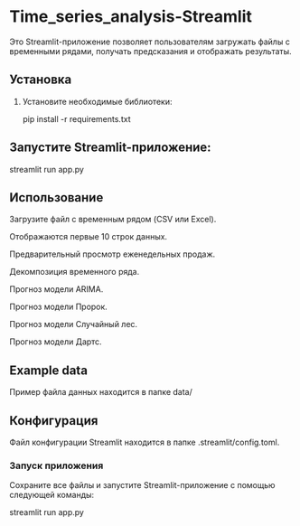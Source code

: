 # Time_series_analysis-Streamlit

Это Streamlit-приложение позволяет пользователям загружать файлы с временными рядами, получать предсказания и отображать результаты.

## Установка

1. Установите необходимые библиотеки:
   
   pip install -r requirements.txt
   
## Запустите Streamlit-приложение:

streamlit run app.py

## Использование
Загрузите файл с временным рядом (CSV или Excel).

Отображаются первые 10 строк данных.

Предварительный просмотр еженедельных продаж.

Декомпозиция временного ряда.

Прогноз модели ARIMA.

Прогноз модели Пророк.

Прогноз модели Случайный лес.

Прогноз модели Дартс.

## Example data

Пример файла данных находится в папке data/

## Конфигурация
Файл конфигурации Streamlit находится в папке .streamlit/config.toml.

### Запуск приложения

Сохраните все файлы и запустите Streamlit-приложение с помощью следующей команды:

streamlit run app.py